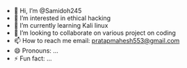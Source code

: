 - 👋 Hi, I’m @Samidoh245
- 👀 I’m interested in ethical hacking
- 🌱 I’m currently learning Kali linux
- 💞️ I’m looking to collaborate on various project on coding
- 📫 How to reach me email: pratapmahesh553@gmail.com
- 😄 Pronouns: ...
- ⚡ Fun fact: ...

<!---
Samidoh245/Samidoh245 is a ✨ special ✨ repository because its `README.md` (this file) appears on your GitHub profile.
You can click the Preview link to take a look at your changes.
--->
